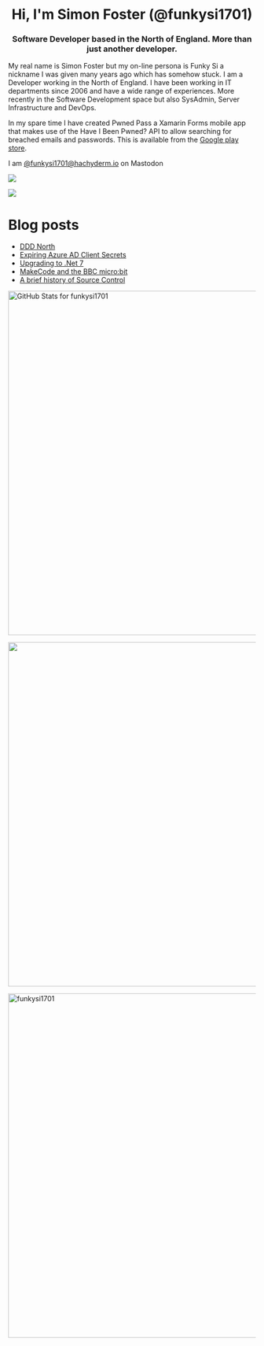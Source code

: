 <h1 align="center">Hi, I'm Simon Foster (@funkysi1701)</h1>
<h3 align="center">Software Developer based in the North of England. More than just another developer.</h3>

My real name is Simon Foster but my on-line persona is Funky Si a nickname I was given many years ago which has somehow stuck. I am a Developer working in the North of England. I have been working in IT departments since 2006 and have a wide range of experiences. More recently in the Software Development space but also SysAdmin, Server Infrastructure and DevOps.

In my spare time I have created Pwned Pass a Xamarin Forms mobile app that makes use of the Have I Been Pwned? API to allow searching for breached emails and passwords. This is available from the [Google play store](https://play.google.com/store/apps/details?id=pwnedpasswords.pwnedpasswords).

I am [@funkysi1701@hachyderm.io](https://hachyderm.io/web/@funkysi1701) on Mastodon

![](https://komarev.com/ghpvc/?username=funkysi1701&color=lightgrey) 

![](https://visitor-badge.glitch.me/badge?page_id=funkysi1701.funkysi1701)

# Blog posts

<!-- BLOG-POST-LIST:START -->
- [DDD North](https://www.funkysi1701.com/posts/2022/ddd-north/)
- [Expiring Azure AD Client Secrets](https://www.funkysi1701.com/posts/2022/expiring-azuread-client-secrets/)
- [Upgrading to .Net 7](https://www.funkysi1701.com/posts/2022/dotnet7/)
- [MakeCode and the BBC micro:bit](https://www.funkysi1701.com/posts/2022/microbit/)
- [A brief history of Source Control](https://www.funkysi1701.com/posts/2022/a-brief-history-of-source-control/)
<!-- BLOG-POST-LIST:END -->

<p><img src="https://github-readme-stats.vercel.app/api?username=funkysi1701&show_icons=true&include_all_commits=true&count_private=true&theme=merko&layout=compact" alt="GitHub Stats for funkysi1701" width="700"></p>

<p><img src="https://github-readme-streak-stats.herokuapp.com?user=funkysi1701&theme=merko" width="700"></p>

<p><img align="left" src="https://github-readme-stats.vercel.app/api/top-langs/?username=funkysi1701&layout=compact&theme=merko" alt="funkysi1701" width="700"/></p>
